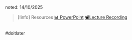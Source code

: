 noted: 14/10/2025

> [!info] Resources
> [📊 PowerPoint](DatabaseCardinalityParticipationWeakEntities.pdf)
> [📽️Lecture Recording]()

```table-of-contents
```
#doitlater
